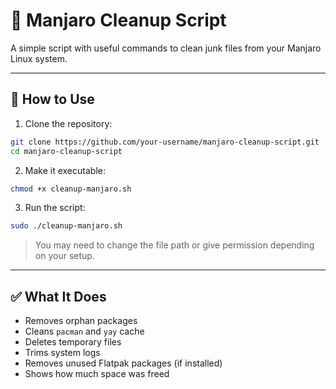 

# 🧼 Manjaro Cleanup Script

A simple script with useful commands to clean junk files from your Manjaro Linux system.

---

## 🚀 How to Use

1. Clone the repository:

```bash
git clone https://github.com/your-username/manjaro-cleanup-script.git
cd manjaro-cleanup-script
```

2. Make it executable:

```bash
chmod +x cleanup-manjaro.sh
```

3. Run the script:

```bash
sudo ./cleanup-manjaro.sh
```

> You may need to change the file path or give permission depending on your setup.

---

## ✅ What It Does

- Removes orphan packages
- Cleans `pacman` and `yay` cache
- Deletes temporary files
- Trims system logs
- Removes unused Flatpak packages (if installed)
- Shows how much space was freed


